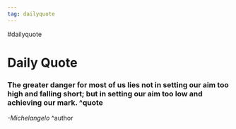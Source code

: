 ```yaml
---
tag: dailyquote
---
```


#dailyquote

# Daily Quote

### The greater danger for most of us lies not in setting our aim too high and falling short; but in setting our aim too low and achieving our mark. ^quote
*-Michelangelo* ^author
